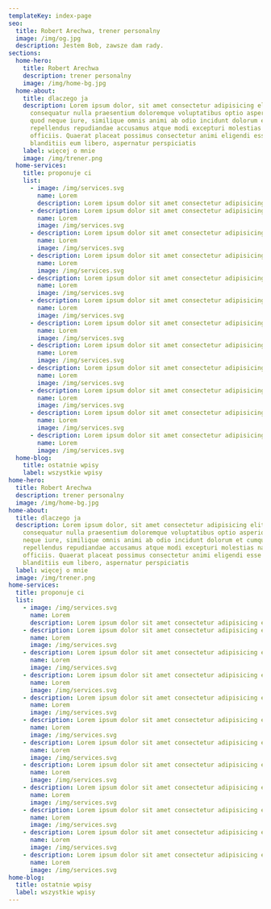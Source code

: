 ```yaml
---
templateKey: index-page
seo:
  title: Robert Arechwa, trener personalny
  image: /img/og.jpg
  description: Jestem Bob, zawsze dam rady.
sections:
  home-hero:
    title: Robert Arechwa
    description: trener personalny
    image: /img/home-bg.jpg
  home-about:
    title: dlaczego ja
    description: Lorem ipsum dolor, sit amet consectetur adipisicing elit. Minima
      consequatur nulla praesentium doloremque voluptatibus optio asperiores
      quod neque iure, similique omnis animi ab odio incidunt dolorum et cumque
      repellendus repudiandae accusamus atque modi excepturi molestias nam
      officiis. Quaerat placeat possimus consectetur animi eligendi esse in
      blanditiis eum libero, aspernatur perspiciatis
    label: więcej o mnie
    image: /img/trener.png
  home-services:
    title: proponuje ci
    list:
      - image: /img/services.svg
        name: Lorem
        description: Lorem ipsum dolor sit amet consectetur adipisicing elit.
      - description: Lorem ipsum dolor sit amet consectetur adipisicing elit.
        name: Lorem
        image: /img/services.svg
      - description: Lorem ipsum dolor sit amet consectetur adipisicing elit.
        name: Lorem
        image: /img/services.svg
      - description: Lorem ipsum dolor sit amet consectetur adipisicing elit.
        name: Lorem
        image: /img/services.svg
      - description: Lorem ipsum dolor sit amet consectetur adipisicing elit.
        name: Lorem
        image: /img/services.svg
      - description: Lorem ipsum dolor sit amet consectetur adipisicing elit.
        name: Lorem
        image: /img/services.svg
      - description: Lorem ipsum dolor sit amet consectetur adipisicing elit.
        name: Lorem
        image: /img/services.svg
      - description: Lorem ipsum dolor sit amet consectetur adipisicing elit.
        name: Lorem
        image: /img/services.svg
      - description: Lorem ipsum dolor sit amet consectetur adipisicing elit.
        name: Lorem
        image: /img/services.svg
      - description: Lorem ipsum dolor sit amet consectetur adipisicing elit.
        name: Lorem
        image: /img/services.svg
      - description: Lorem ipsum dolor sit amet consectetur adipisicing elit.
        name: Lorem
        image: /img/services.svg
      - description: Lorem ipsum dolor sit amet consectetur adipisicing elit.
        name: Lorem
        image: /img/services.svg
  home-blog:
    title: ostatnie wpisy
    label: wszystkie wpisy
home-hero:
  title: Robert Arechwa
  description: trener personalny
  image: /img/home-bg.jpg
home-about:
  title: dlaczego ja
  description: Lorem ipsum dolor, sit amet consectetur adipisicing elit. Minima
    consequatur nulla praesentium doloremque voluptatibus optio asperiores quod
    neque iure, similique omnis animi ab odio incidunt dolorum et cumque
    repellendus repudiandae accusamus atque modi excepturi molestias nam
    officiis. Quaerat placeat possimus consectetur animi eligendi esse in
    blanditiis eum libero, aspernatur perspiciatis
  label: więcej o mnie
  image: /img/trener.png
home-services:
  title: proponuje ci
  list:
    - image: /img/services.svg
      name: Lorem
      description: Lorem ipsum dolor sit amet consectetur adipisicing elit.
    - description: Lorem ipsum dolor sit amet consectetur adipisicing elit.
      name: Lorem
      image: /img/services.svg
    - description: Lorem ipsum dolor sit amet consectetur adipisicing elit.
      name: Lorem
      image: /img/services.svg
    - description: Lorem ipsum dolor sit amet consectetur adipisicing elit.
      name: Lorem
      image: /img/services.svg
    - description: Lorem ipsum dolor sit amet consectetur adipisicing elit.
      name: Lorem
      image: /img/services.svg
    - description: Lorem ipsum dolor sit amet consectetur adipisicing elit.
      name: Lorem
      image: /img/services.svg
    - description: Lorem ipsum dolor sit amet consectetur adipisicing elit.
      name: Lorem
      image: /img/services.svg
    - description: Lorem ipsum dolor sit amet consectetur adipisicing elit.
      name: Lorem
      image: /img/services.svg
    - description: Lorem ipsum dolor sit amet consectetur adipisicing elit.
      name: Lorem
      image: /img/services.svg
    - description: Lorem ipsum dolor sit amet consectetur adipisicing elit.
      name: Lorem
      image: /img/services.svg
    - description: Lorem ipsum dolor sit amet consectetur adipisicing elit.
      name: Lorem
      image: /img/services.svg
    - description: Lorem ipsum dolor sit amet consectetur adipisicing elit.
      name: Lorem
      image: /img/services.svg
home-blog:
  title: ostatnie wpisy
  label: wszystkie wpisy
---
```


